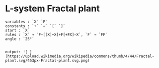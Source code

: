 # L-system Fractal plant
    
    variables : `X` `F`
    constants : `+` `−` `[` `]`
    start : `X`
    rules : `X` → `F−[[X]+X]+F[+FX]−X`, `F` → `FF`
    angle : `25°`
    
    
    output: ![ ](https://upload.wikimedia.org/wikipedia/commons/thumb/4/44/Fractal-plant.svg/453px-Fractal-plant.svg.png)
